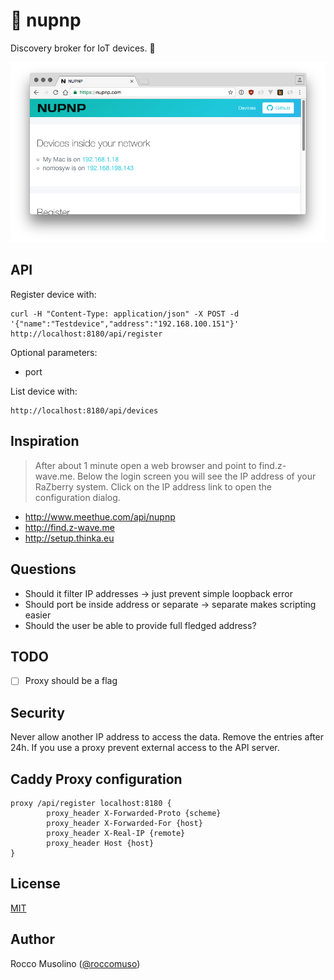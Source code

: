 # 🤖 nupnp

Discovery broker for IoT devices. 🤖

![screen](screen.png)

## API
Register device with:
```
curl -H "Content-Type: application/json" -X POST -d '{"name":"Testdevice","address":"192.168.100.151"}' http://localhost:8180/api/register
```

Optional parameters:
* port

List device with:
```
http://localhost:8180/api/devices
```

## Inspiration
> After about 1 minute open a web browser and point to find.z-wave.me. Below the login screen you will see the IP address of your RaZberry system. Click on the IP address link to open the configuration dialog.

* http://www.meethue.com/api/nupnp
* http://find.z-wave.me
* http://setup.thinka.eu

## Questions
* Should it filter IP addresses -> just prevent simple loopback error
* Should port be inside address or separate -> separate makes scripting easier
* Should the user be able to provide full fledged address?

## TODO
- [ ] Proxy should be a flag


## Security
Never allow another IP address to access the data. Remove the entries after 24h. If you use a proxy prevent external access to the API server.

## Caddy Proxy configuration
```
proxy /api/register localhost:8180 {
        proxy_header X-Forwarded-Proto {scheme}
        proxy_header X-Forwarded-For {host}
        proxy_header X-Real-IP {remote}
        proxy_header Host {host}
}
```

## License
[MIT](https://tldrlegal.com/license/mit-license)

## Author

Rocco Musolino ([@roccomuso](https://twitter.com/roccomuso))
